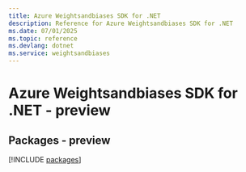```yaml
---
title: Azure Weightsandbiases SDK for .NET
description: Reference for Azure Weightsandbiases SDK for .NET
ms.date: 07/01/2025
ms.topic: reference
ms.devlang: dotnet
ms.service: weightsandbiases
---
```

# Azure Weightsandbiases SDK for .NET - preview
## Packages - preview
[!INCLUDE [packages](weightsandbiases-index.md)]